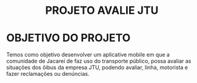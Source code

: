 <h1 align = "center"> PROJETO AVALIE JTU </h1>
<h1 align = "cneter" >OBJETIVO DO PROJETO</h1>

<p>Temos como objetivo desenvolver um aplicative mobile em que a comunidade de Jacareí de faz uso do transporte público, possa avaliar as situações dos ôibus da empresa JTU, podendo avaliar, linha, motorista e fazer reclamações ou denúncias.</p>
